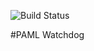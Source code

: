 ![Build Status](https://teamcity.johnrowley.co/app/rest/builds/buildType:(id:PamlAlerter_Build)/statusIcon)

#PAML Watchdog
